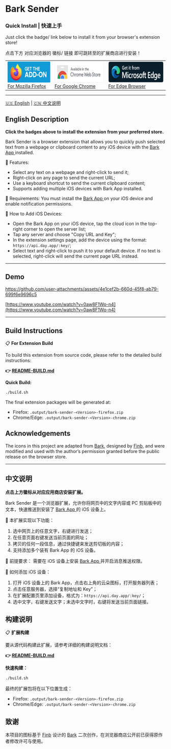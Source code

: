 # Bark Sender

### Quick Install | 快速上手
Just click the badge/ link below to install it from your browser's extension store!
 
点击下方 对应浏览器的 徽标/ 链接 即可跳转至的扩展商店进行安装！

<table>
  <tr>
    <td align="left">
      <a href="https://addons.mozilla.org/en-US/firefox/addon/bark-sender/">
        <img src="./docs/assets/badge-fx.png" alt="Firefox" height="66">
      </a><br>
      <a href="https://addons.mozilla.org/en-US/firefox/addon/bark-sender/">For Mozilla Firefox</a>
    </td>
    <td align="left">
      <a href="https://chromewebstore.google.com/detail/nkafiiklocomjnjdigkojieghpplofcm">
        <img src="./docs/assets/badge-cr.png" alt="Chrome" height="66">
      </a><br>
      <a href="https://chromewebstore.google.com/detail/nkafiiklocomjnjdigkojieghpplofcm">For Google Chrome</a>
    </td>
    <td align="left">
          <a href="https://microsoftedge.microsoft.com/addons/detail/ljjgbgdkhpeimhoianpnleiilmbaaeha">
        <img src="./docs/assets/badge-eg.png" alt="Edge" height="66">
      </a><br>
      <a href="https://microsoftedge.microsoft.com/addons/detail/ljjgbgdkhpeimhoianpnleiilmbaaeha">For Edge Browser</a>
    </td>
  </tr>
</table>

---

[🇺🇸 English](#english-description) | [🇨🇳 中文说明](#中文说明)

## English Description

**Click the badges above to install the extension from your preferred store.**

Bark Sender is a browser extension that allows you to quickly push selected text from a webpage or clipboard content to any iOS device with the [ Bark App ](https://apps.apple.com/app/bark-custom-notifications/id1403753865) installed.

🧩 Features:
- Select any text on a webpage and right-click to send it;
- Right-click on any page to send the current URL;
- Use a keyboard shortcut to send the current clipboard content;
- Supports adding multiple iOS devices with Bark App installed.

📌 Requirements:
You must install the [ Bark App ](https://apps.apple.com/app/bark-custom-notifications/id1403753865) on your iOS device and enable notification permissions.

📱 How to Add iOS Devices:
- Open the Bark App on your iOS device, tap the cloud icon in the top-right corner to open the server list;
- Tap any server and choose "Copy URL and Key";
- In the extension settings page, add the device using the format: `https://api.day.app/:key/`;
- Select text and right-click to push it to your default device. If no text is selected, right-click will send the current page URL instead.

---

## Demo

https://github.com/user-attachments/assets/4e1cef2b-660d-45f8-ab79-699f6e9696c5

[https://www.youtube.com/watch?v=0aw8F1Wo-n4](https://www.youtube.com/watch?v=0aw8F1Wo-n4)

---

## Build Instructions

📋 **For Extension Build**

To build this extension from source code, please refer to the detailed build instructions:

**👉 [README-BUILD.md](./README-BUILD.md)**

**Quick Build:**
```bash
./build.sh
```

The final extension packages will be generated at:
- Firefox: `.output/bark-sender-<Version>-firefox.zip`
- Chrome/Edge: `.output/bark-sender-<Version>-chrome.zip`

## Acknowledgements

The icons in this project are adapted from [Bark](https://github.com/Finb/bark), designed by [Finb](https://github.com/Finb), and were modified and used with the author’s permission granted before the public release on the browser store.

---

## 中文说明

**点击上方徽标从对应应用商店安装扩展。**

Bark Sender 是一个浏览器扩展，允许你将网页中的文字内容或 PC 剪贴板中的文本，快速推送到安装了 [ Bark App ](https://apps.apple.com/app/bark-custom-notifications/id1403753865) 的 iOS 设备上。

🧩  本扩展实现以下功能：
1. 选中网页上的任意文字，右键进行发送；
2. 在任意页面右键发送当前页面的网址；
3. 拷贝的任何一段信息，通过快捷键来发送剪切板的内容；
4. 支持添加多个装有 Bark App 的 iOS 设备。

📌  前提要求：
需要在 iOS 设备上安装 [ Bark App ](https://apps.apple.com/app/bark-custom-notifications/id1403753865) 并开启消息推送权限。

📱  如何添加 iOS 设备：
1. 打开 iOS 设备上的 Bark App，点击右上角的云朵图标，打开服务器列表；
2. 点击任意服务器，选择“复制地址和 Key”； 
3. 在扩展配置页里添加设备，格式为：`https://api.day.app/:key/`；
4. 选中文字，右键发送文字；未选中文字时，右键将发送当前页面链接。

## 构建说明

📋 **扩展构建**

要从源代码构建此扩展，请参考详细的构建说明文档：

**👉 [README-BUILD.md](./README-BUILD.md)**

**快速构建：**
```bash
./build.sh
```

最终的扩展包将在以下位置生成：
- Firefox: `.output/bark-sender-<Version>-firefox.zip`
- Chrome/Edge: `.output/bark-sender-<Version>-chrome.zip`

## 致谢

本项目的图标基于 [Finb](https://github.com/Finb) 设计的 [Bark](https://github.com/Finb/bark) 二次创作，在浏览器商店公开前已获得原作者修改许可与使用。

